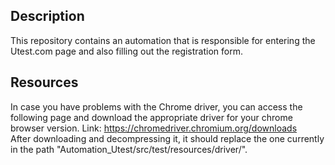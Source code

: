 ## Description
This repository contains an automation that is responsible for entering the Utest.com page and also filling out the registration form.

## Resources
In case you have problems with the Chrome driver, you can access the following page and download the appropriate driver for your chrome browser version.
Link: https://chromedriver.chromium.org/downloads  
After downloading and decompressing it, it should replace the one currently in the path "Automation_Utest/src/test/resources/driver/". 

